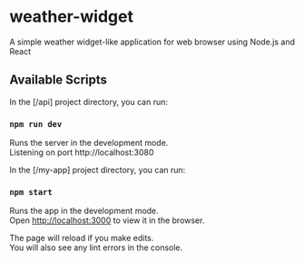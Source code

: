 # weather-widget

A simple weather widget-like application for web browser using Node.js and React

## Available Scripts

In the [/api] project directory, you can run:

### `npm run dev`

Runs the server in the development mode.<br />
Listening on port http://localhost:3080

In the [/my-app] project directory, you can run:

### `npm start`

Runs the app in the development mode.<br />
Open [http://localhost:3000](http://localhost:3000) to view it in the browser.

The page will reload if you make edits.<br />
You will also see any lint errors in the console.
